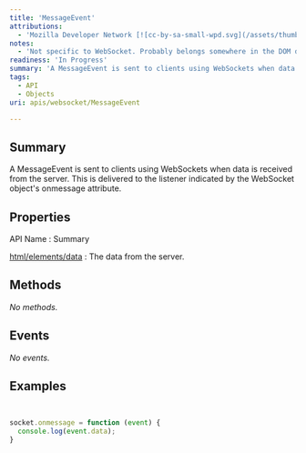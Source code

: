 ```yaml
---
title: 'MessageEvent'
attributions:
  - 'Mozilla Developer Network [![cc-by-sa-small-wpd.svg](/assets/thumb/8/8c/cc-by-sa-small-wpd.svg/120px-cc-by-sa-small-wpd.svg.png)](http://creativecommons.org/licenses/by-sa/3.0/us/): [Article](https://developer.mozilla.org/en-US/docs/WebSockets/WebSockets_reference/MessageEvent)'
notes:
  - 'Not specific to WebSocket. Probably belongs somewhere in the DOM docs.'
readiness: 'In Progress'
summary: 'A MessageEvent is sent to clients using WebSockets when data is received from the server. This is delivered to the listener indicated by the WebSocket object''s onmessage attribute.'
tags:
  - API
  - Objects
uri: apis/websocket/MessageEvent

---
```

## Summary

A MessageEvent is sent to clients using WebSockets when data is received from the server. This is delivered to the listener indicated by the WebSocket object's onmessage attribute.

## Properties

API Name
:   Summary

[html/elements/data](/apis/websocket/MessageEvent/data)
:   The data from the server.

## Methods

*No methods.*

## Events

*No events.*

## Examples

``` js


socket.onmessage = function (event) {
  console.log(event.data);
}
```

</pre>

